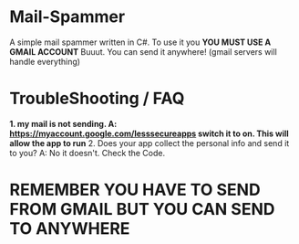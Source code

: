 # Mail-Spammer
A simple mail spammer written in C#. To use it you **YOU MUST USE A GMAIL ACCOUNT** Buuut. You can send it anywhere! (gmail servers will handle everything)
# TroubleShooting / FAQ
**1. my mail is not sending. A: https://myaccount.google.com/lesssecureapps switch it to on. This will allow the app to run**
2. Does your app collect the personal info and send it to you? A: No it doesn't. Check the Code.
# **REMEMBER YOU HAVE TO SEND FROM GMAIL BUT YOU CAN SEND TO ANYWHERE**
